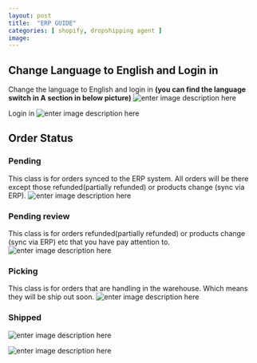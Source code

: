 ```yaml
---
layout: post
title:  "ERP GUIDE"
categories: [ shopify, dropshipping agent ]
image: 
---
```

##  Change Language to English and Login in
Change the language to English and login in
**(you can find the language switch in A section in below picture)**
![enter image description here](https://blog.nichepik.com/assets/images/erp_1.png)

Login in
![enter image description here](https://blog.nichepik.com/assets/images/erp_2.png)

## Order Status
### Pending
This class is for orders synced to the ERP system. All orders will be there except those refunded(partially refunded) or products change (sync via ERP).
![enter image description here](https://blog.nichepik.com/assets/images/ERP_3.png)

### Pending review
This class is for orders refunded(partially refunded) or products change (sync via ERP) etc that you have pay attention to.
![enter image description here](https://blog.nichepik.com/assets/images/erp_4.png)
### Picking
This class is for orders that are handling in the warehouse. Which means they will be ship out soon.
![enter image description here](https://blog.nichepik.com/assets/images/ERP_5.png)
### Shipped

![enter image description here](https://blog.nichepik.com/assets/images/erp_7.png)

![enter image description here](https://blog.nichepik.com/assets/images/erp_6.png)






<!--stackedit_data:
eyJoaXN0b3J5IjpbNjExNzI0OTQxLDg4MTQ2Nzk4OCwxNzcyOD
YwNjE0LDE4Njc2Njg2OTksNTAzMjcxOTcxLC03MzQ3NTMyMzgs
MjAzNDA5NDUxOCwtMTcwMTI5OTI1NSwtMTU0Nzk2ODEzMCwtNT
IzNjY2ODQ0LDE4MDY2NjgwMzhdfQ==
-->